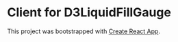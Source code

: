 # Client for D3LiquidFillGauge

This project was bootstrapped with [Create React App](https://github.com/facebook/create-react-app).
